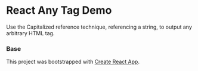 # React Any Tag Demo

Use the Capitalized reference technique, referencing a string, to output any arbitrary HTML tag.

### Base

This project was bootstrapped with [Create React App](https://github.com/facebookincubator/create-react-app).
